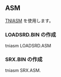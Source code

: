 ## ASM

[TNIASM](http://www.tni.nl/products/tniasm.html) を使用します。

### LOADSRD.BIN の作成

tniasm LOADSRD.ASM

### SRX.BIN の作成

tniasm SRX.ASM.


